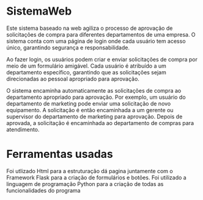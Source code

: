 # SistemaWeb
 Este sistema baseado na web agiliza o processo de aprovação de solicitações de compra para diferentes departamentos de uma empresa. O sistema conta com uma página de login onde cada usuário tem acesso único, garantindo segurança e responsabilidade.

Ao fazer login, os usuários podem criar e enviar solicitações de compra por meio de um formulário amigável. Cada usuário é atribuído a um departamento específico, garantindo que as solicitações sejam direcionadas ao pessoal apropriado para aprovação.

O sistema encaminha automaticamente as solicitações de compra ao departamento apropriado para aprovação. Por exemplo, um usuário do departamento de marketing pode enviar uma solicitação de novo equipamento. A solicitação é então encaminhada a um gerente ou supervisor do departamento de marketing para aprovação. Depois de aprovada, a solicitação é encaminhada ao departamento de compras para atendimento.
# Ferramentas usadas
Foi utlizado Html para a estruturação dá pagina juntamente com o Framework Flask para a criação de formulários e botões.
Foi utilizado a linguagem de programação Python para a criação de todas as funcionalidades do programa
